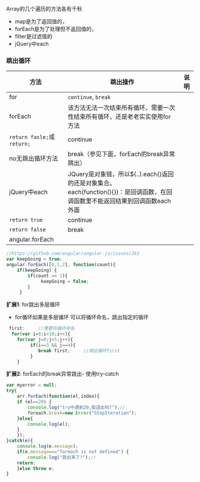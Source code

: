 Array的几个遍历的方法各有千秋

- map是为了返回值的，
- forEach是为了处理但不返回值的，
- filter是过滤值的
- jQuery中each

### 跳出循环

方法|跳出操作|说明
------|------|------
for|`continue`, `break`|
forEach|该方法无法一次结束所有循环，需要一次性结束所有循环，还是老老实实使用for方法| 
 |`return fasle;`或`return;`|continue
 |no无跳出循环方法|break（参见下面，forEach的break异常跳出）
jQuery中each|JQuery是对象链，所以$(..).each()返回的还是对象集合。<br>each(function(){})：是回调函数，在回调函数里不能返回结果到回调函数each外面| 
 |`return true`|continue
 |`return false`|break
angular.forEach| | 

```javascript
//https://github.com/angular/angular.js/issues/263
var keepGoing = true;
angular.forEach([0,1,2], function(count){
    if(keepGoing) {
        if(count == 1){
             keepGoing = false;
        }
     }
```

**扩展1**: for跳出多层循环

- for循环如果是多层循环 可以将循环命名，跳出指定的循环

```javascript
 first:     //需要将循环命名
  for(var i=0;i<10;i++){
    for(var j=0;j<5;j++){
         if(i==3 && j==4){
            break first;     //跳出循环first
         }
    }
```

**扩展2**: forEach的break异常跳出- 使用try-catch

```javascript
var myerror = null;
try{
    arr.forEach(function(el,index){
    if (el==20) {
        console.log("try中遇到20,能退出吗?");//
        foreach.break=new Error("StopIteration");
    }else{
        console.log(el);
    }
    });
}catch(e){
    console.log(e.message);
    if(e.message==="foreach is not defined") {
        console.log("跳出来了?");//
    return;
    }else throw e;
}
```
